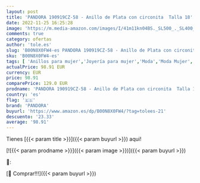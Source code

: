 ```yaml
---
layout: post
title: 'PANDORA 190919CZ-58 - Anillo de Plata con circonita  Talla 18'
date: 2022-11-25 16:25:28
image: 'https://m.media-amazon.com/images/I/41m11kn04BS._SL500_._SL400_.jpg'
comments: true
category: ofertas
author: 'tole.es'
slug: 'B00N8X0FW4-es PANDORA 190919CZ-58 - Anillo de Plata con circonita Talla 18'
sku: 'B00N8X0FW4-es'
tags: [ 'Anillos para mujer','Joyería para mujer','Moda','Moda Mujer','pandora','🇪🇸', ]
actualPrice: 98.91 EUR
currency: EUR
price: 98.91
comparePrice: 129.0 EUR
prodname: 'PANDORA 190919CZ-58 - Anillo de Plata con circonita  Talla 18'
country: 'es'
flag: '🇪🇸'
brand: 'PANDORA'
buyurl: 'https://www.amazon.es/dp/B00N8X0FW4/?tag=tolees-21'
descuento: '23.33'
average: '98.91'
---
```


Tienes [{{< param title >}}]({{< param buyurl >}}) aqui!

[![{{< param prodname >}}]({{< param image >}})]({{< param buyurl >}})

🔎:


[🛒 Comprar!!!]({{< param buyurl >}})
